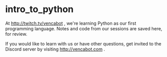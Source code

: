 # intro_to_python
At http://twitch.tv/vencabot , we're learning Python as our first programming language. Notes and code from our sessions are saved here, for review.

If you would like to learn with us or have other questions, get invited to the Discord server by visiting http://vencabot.com .

